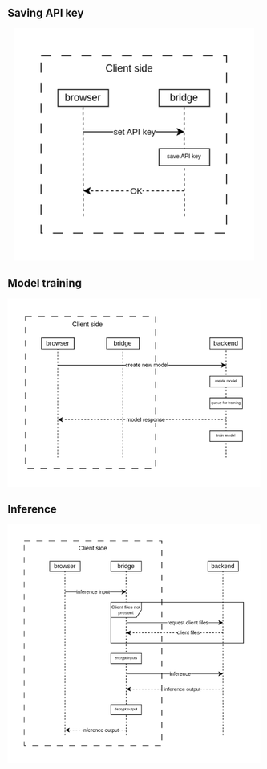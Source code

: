 ## Saving API key

<p align="center" width="100%">
    <img src="assets/save-api-key.png" width="480">
</p>

## Model training

<p align="center" width="100%">
    <img src="assets/model-training.png" width="640">
</p>

## Inference

<p align="center" width="100%">
    <img src="assets/inference.png" width="768">
</p>
